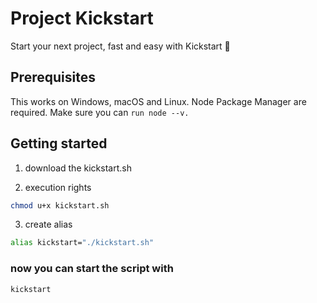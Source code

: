 # Project Kickstart
Start your next project, fast and easy with Kickstart 🚀

## Prerequisites

This works on Windows, macOS and Linux.
Node Package Manager are required. Make sure you can `run node --v.`

## Getting started

1. download the kickstart.sh

2. execution rights
```bash
chmod u+x kickstart.sh
```

3. create alias
```bash
alias kickstart="./kickstart.sh"
```

### now you can start the script with
```bash
kickstart
```